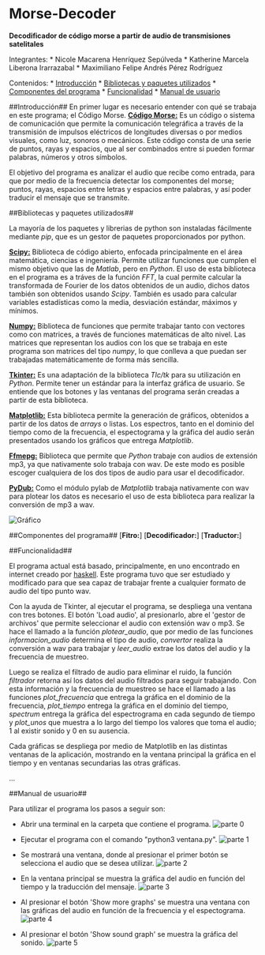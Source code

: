 # Morse-Decoder
**Decodificador de código morse a partir de audio de transmisiones satelitales**

Integrantes:
	* Nicole Macarena Henríquez Sepúlveda
	* Katherine Marcela Liberona Irarrazabal
	* Maximiliano Felipe Andrés Pérez Rodríguez


Contenidos:
	* [Introducción](#introducción)
	* [Bibliotecas y paquetes utilizados](#bibliotecas-y-paquetes-utilizados)
	* [Componentes del programa](#componentes-del-programa)
	* [Funcionalidad](#funcionalidad)
	* [Manual de usuario](#manual-de-usuario)



##Introducción##
En primer lugar es necesario entender con qué se trabaja en este programa; el Código Morse.
[**Código Morse:**](http://www.codigomorse.com/) Es un código o sistema de comunicación que permite la comunicación telegráfica a través de la transmisión de impulsos eléctricos de longitudes diversas o por medios visuales, como luz, sonoros o mecánicos. Este código consta de una serie de puntos, rayas y espacios, que al ser combinados entre si pueden formar palabras, números y otros símbolos.

El objetivo del programa es analizar el audio que recibe como entrada, para que por medio de la frecuencia detectar los componentes del morse; puntos, rayas, espacios entre letras y espacios entre palabras, y así poder traducir el mensaje que se transmite.


##Bibliotecas y paquetes utilizados##

La mayoría de los paquetes y librerias de python son instaladas fácilmente mediante *pip*, que es un gestor de paquetes proporcionados por python.

[**Scipy:**](http://www.scipy.org/) Biblioteca de código abierto, enfocada principalmente en el área matemática, ciencias e ingeniería. Permite utilizar funciones que cumplen el mismo objetivo que las de *Matlab*, pero en *Python*. El uso de esta biblioteca en el programa es a tráves de la función *FFT*, la cual permite calcular la transformada de Fourier de los datos obtenidos de un audio, dichos datos también son obtenidos usando *Scipy*. También es usado para calcular variables estadísticas como la media, desviación estándar, máximos y mínimos. 

[**Numpy:**](http://www.numpy.org/) Biblioteca de funciones que permite trabajar tanto con vectores como con matrices, a través de funciones matemáticas de alto nivel. Las matrices que representan los audios con los que se trabaja en este programa son matrices del tipo *numpy*, lo que conlleva a que puedan ser trabajadas matemáticamente de forma más sencilla. 

[**Tkinter:**](https://wiki.python.org/moin/TkInter) Es una adaptación de la biblioteca *Tlc/tk* para su utilización en *Python*. Permite tener un estándar para la interfaz gráfica de usuario. Se entiende que los botones y las ventanas del programa serán creadas a partir de esta biblioteca.

[**Matplotlib:**](http://matplotlib.org/) Esta biblioteca permite la generación de gráficos, obtenidos a partir de los datos de *arrays* o listas. Los espectros, tanto en el dominio del tiempo como de la frecuencia, el espectograma y la gráfica del audio serán presentados usando los gráficos que entrega *Matplotlib*.

[**Ffmepg:**](https://www.ffmpeg.org/) Biblioteca que permite que *Python* trabaje con audios de extensión mp3, ya que nativamente solo trabaja con wav. De este modo es posible escoger cualquiera de los dos tipos de audio para usar el decodificador.

[**PyDub:**](https://github.com/jiaaro/pydub/blob/master/API.markdown) Como el módulo pylab de *Matplotlib* trabaja nativamente con wav para plotear los datos es necesario el uso de esta biblioteca para realizar la conversión de mp3 a wav.

![Gráfico](http://i.imgur.com/INpX1uZ.png?1 "Presentación gráficas de frecuencia y espectograma")


##Componentes del programa##
[**Fitro:**]
[**Decodificador:**]
[**Traductor:**]


##Funcionalidad##

El programa actual está basado, principalmente, en uno encontrado en internet creado por [haskell](https://sites.google.com/site/haskell102/home/frequency-analysis-of-audio-file-with-python-numpy-scipy). Este programa tuvo que ser estudiado y modificado para que sea capaz de trabajar frente a cualquier formato de audio del tipo punto wav.

Con la ayuda de Tkinter, al ejecutar el programa, se despliega una ventana con tres botones. El botón 'Load audio', al presionarlo, abre el 'gestor de archivos' que permite seleccionar el audio con extensión wav o mp3. Se hace el llamado a la función *plotear_audio*, que por medio de las funciones *informacion_audio* determina el tipo de audio, *convertor* realiza la conversión a wav para trabajar y *leer_audio* extrae los datos del audio y la frecuencia de muestreo.

Luego se realiza el filtrado de audio para eliminar el ruido, la función *filtrador* retorna así los datos del audio filtrados para seguir trabajando. Con esta información y la frecuencia de muestreo se hace el llamado a las funciones *plot_frecuencia* que entrega la gráfica en el dominio de la frecuencia, *plot_tiempo* entrega la gráfica en el dominio del tiempo, *spectrum* entrega la gráfica del espectrograma en cada segundo de tiempo y *plot_unos* que muestra a lo largo del tiempo los valores que toma el audio; 1 al existir sonido y 0 en su ausencia.

Cada gráficas se despliega por medio de Matplotlib en las distintas ventanas de la aplicación, mostrando en la ventana principal la gráfica en el tiempo y en ventanas secundarias las otras gráficas.


...




##Manual de usuario##

Para utilizar el programa los pasos a seguir son:
* Abrir una terminal en la carpeta que contiene el programa.
![parte 0](http://imgur.com/zRNP1uM)

* Ejecutar el programa con el comando "python3 ventana.py".
![parte 1](http://imgur.com/CFrEEe6)

* Se mostrará una ventana, donde al presionar el primer botón se selecciona el audio que se desea utilizar.
![parte 2]()

* En la ventana principal se muestra la gráfica del audio en función del tiempo y la traducción del mensaje. 
![parte 3](http://imgur.com/SVCRgf2)

* Al presionar el botón 'Show more graphs' se muestra una ventana con las gráficas del audio en función de la frecuencia y el espectograma.
![parte 4]()

* Al presionar el botón 'Show sound graph' se muestra la gráfica del sonido.
![parte 5]()